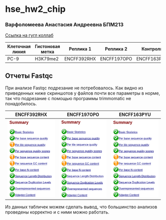 # hse_hw2_chip
### Варфоломеева Анастасия Андреевна БПМ213

[Ссылка на гугл коллаб](https://colab.research.google.com/drive/1pwT_Rmg8sMyn3SFuWB54xriAFRb5DczN?usp=sharing)


Клеточная линия | Гистоновая метка | Реплика 1 | Реплика 2 | Контроль 
--- | --- | --- | --- | ---
PC-9 | H3K79me2 | ENCFF392RHX | ENCFF197OPO | ENCFF163PYU


## Отчеты Fastqc
 
   При анализе Fastqc подрезание не потребовалось. Как видно из приведенных ниже скриншотов у файлов почти все параметры в норме, так что подрезание с помощью программы trimmomatic не понадобилось. 

ENCFF392RHX | ENCFF197OPO | ENCFF163PYU 
--- | --- | --- 
![](https://github.com/switerElly/hse_hw2_chip/blob/main/img/Screenshot%20from%202024-03-02%2022-05-21.png) | ![](https://github.com/switerElly/hse_hw2_chip/blob/main/img/Screenshot%20from%202024-03-02%2022-05-25.png) | ![](https://github.com/switerElly/hse_hw2_chip/blob/main/img/Screenshot%20from%202024-03-02%2022-05-27.png)

      
 Из данных табличек можем сделать вывод, что большинство анализов проведены корректно и с ними можно работать.

 
